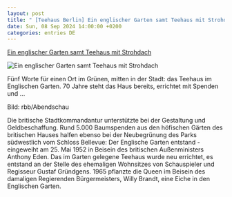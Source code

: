 ```yaml
---
layout: post
title: " [Teehaus Berlin] Ein englischer Garten samt Teehaus mit Strohdach"
date: Sun, 08 Sep 2024 14:00:00 +0200
categories: entries DE
---
```

[Ein englischer Garten samt Teehaus mit Strohdach](https://www.rbb24.de/panorama/beitrag/2024/09/teehaus-tiergarten-englischer-garten-geschichte-historie.html)

![Ein englischer Garten samt Teehaus mit Strohdach](https://www.rbb24.de/content/dam/rbb/rbb/rbb24/2024/2024_09/sonstige/queen-eiche.jpg.jpg/size=708x398.jpg)

Fünf Worte für einen Ort im Grünen, mitten in der Stadt: das Teehaus im Englischen Garten. 70 Jahre steht das Haus bereits, errichtet mit Spenden und ...

Bild: rbb/Abendschau

Die britische Stadtkommandantur unterstützte bei der Gestaltung und Geldbeschaffung. Rund 5.000 Baumspenden aus den höfischen Gärten des britischen Hauses halfen ebenso bei der Neubegrünung des Parks südwestlich vom Schloss Bellevue: Der Englische Garten entstand - eingeweiht am 25. Mai 1952 in Beisein des britischen Außenministers Anthony Eden. Das im Garten gelegene Teehaus wurde neu errichtet, es entstand an der Stelle des ehemaligen Wohnsitzes von Schauspieler und Regisseur Gustaf Gründgens. 1965 pflanzte die Queen im Beisein des damaligen Regierenden Bürgermeisters, Willy Brandt, eine Eiche in den Englischen Garten.

